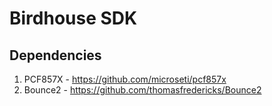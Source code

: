 # Birdhouse SDK


## Dependencies

1. PCF857X - https://github.com/microseti/pcf857x
2. Bounce2 - https://github.com/thomasfredericks/Bounce2